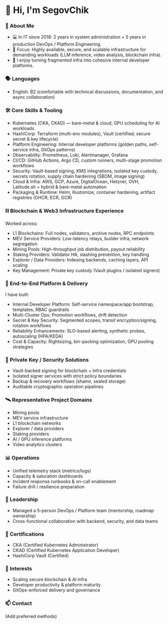 # 👋 Hi, I'm SegovChik

### 🌟 About Me
- 💻 In IT since 2018: 2 years in system administration + 5 years in production DevOps / Platform Engineering.
- 🚀 Focus: Highly available, secure, and scalable infrastructure for demanding workloads (LLM inference, video analysis, blockchain infra).
- 🧩 I enjoy turning fragmented infra into cohesive internal developer platforms.

### 🗣️ Languages
- English: B2 (comfortable with technical discussions, documentation, and async collaboration)

### 🛠️ Core Skills & Tooling
- Kubernetes (CKA, CKAD) — bare-metal & cloud, GPU scheduling for AI workloads
- HashiCorp: Terraform (multi-env modules), Vault (certified; secure secret & key lifecycle)
- Platform Engineering: Internal developer platforms (golden paths, self-service infra, GitOps patterns)
- Observability: Prometheus, Loki, Alertmanager, Grafana
- CI/CD: GitHub Actions, Argo CD, custom runners, multi-stage promotion workflows
- Security: Vault-based signing, KMS integrations, isolated key custody, secrets rotation, supply chain hardening (SBOM, image signing)
- Cloud & Infra: AWS, GCP, Azure, DigitalOcean, Hetzner, OVH, Latitude.sh + hybrid & bare-metal automation
- Packaging & Runtime: Helm, Kustomize, container hardening, artifact registries (GHCR, ECR, GCR)

### ⛓️ Blockchain & Web3 Infrastructure Experience
Worked across:
- L1 Blockchains: Full nodes, validators, archive nodes, RPC endpoints
- MEV Service Providers: Low-latency relays, builder infra, network segregation
- Mining Pools: High-throughput job distribution, payout reliability
- Staking Providers: Validator HA, slashing prevention, key handling
- Explorer / Data Providers: Indexing backends, caching layers, API scaling
- Key Management: Private key custody (Vault plugins / isolated signers)

### 🔄 End-to-End Platform & Delivery
I have built:
- Internal Developer Platform: Self-service namespace/app bootstrap, templates, RBAC guardrails
- Multi-Cluster Ops: Promotion workflows, drift detection
- Secret & Key Security: Segmented scopes, transit encryption/signing, rotation workflows
- Reliability Enhancements: SLO-based alerting, synthetic probes, autoscaling (HPA/KEDA)
- Cost & Capacity: Rightsizing, bin-packing optimization, GPU pooling strategies

### 🔐 Private Key / Security Solutions
- Vault-backed signing for blockchain + infra credentials
- Isolated signer services with strict policy boundaries
- Backup & recovery workflows (shamir, sealed storage)
- Auditable cryptographic operation pipelines

### 🛰️ Representative Project Domains
- Mining pools
- MEV service infrastructure
- L1 blockchain networks
- Explorer / data providers
- Staking providers
- AI / GPU inference platforms
- Video analytics clusters

### 📊 Operations
- Unified telemetry stack (metrics/logs)
- Capacity & saturation dashboards
- Incident response runbooks & on-call enablement
- Failure drill / resilience preparation

### 🌟 Leadership
- Managed a 5-person DevOps / Platform team (mentorship, roadmap ownership)
- Cross-functional collaboration with backend, security, and data teams

### 🧾 Certifications
- CKA (Certified Kubernetes Administrator)
- CKAD (Certified Kubernetes Application Developer)
- HashiCorp Vault (Certified)

### 🚀 Interests
- Scaling secure blockchain & AI infra
- Developer productivity & platform maturity
- GitOps-enforced delivery and governance

### 📫 Contact
(Add preferred methods)